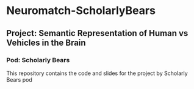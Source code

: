 # Neuromatch-ScholarlyBears
## Project: Semantic Representation of Human vs Vehicles in the Brain
### Pod: Scholarly Bears
This repository contains the code and slides for the project by Scholarly Bears pod 
